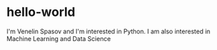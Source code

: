 # hello-world
I'm Venelin Spasov and I'm interested in Python.
I am also interested in Machine Learning and Data Science
